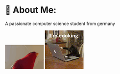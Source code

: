 # 💫 About Me:
A passionate computer science student from germany

<img src="./bird.gif" width="25%" height="25%"/>

<img src="./cooking_cat.gif" width="25%" height="25%"/>
